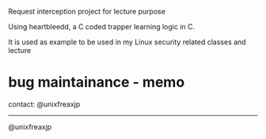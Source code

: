 Request interception project for lecture purpose

Using heartbleedd, a C coded trapper learning logic in C. 

It is used as example to be used in my Linux security related classes and lecture

# bug maintainance - memo

contact: @unixfreaxjp 

---
@unixfreaxjp
